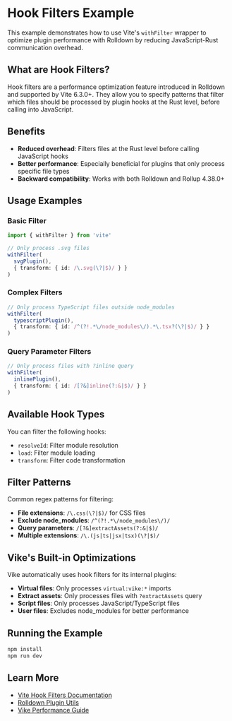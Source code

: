 # Hook Filters Example

This example demonstrates how to use Vite's `withFilter` wrapper to optimize plugin performance with Rolldown by reducing JavaScript-Rust communication overhead.

## What are Hook Filters?

Hook filters are a performance optimization feature introduced in Rolldown and supported by Vite 6.3.0+. They allow you to specify patterns that filter which files should be processed by plugin hooks at the Rust level, before calling into JavaScript.

## Benefits

- **Reduced overhead**: Filters files at the Rust level before calling JavaScript hooks
- **Better performance**: Especially beneficial for plugins that only process specific file types
- **Backward compatibility**: Works with both Rolldown and Rollup 4.38.0+

## Usage Examples

### Basic Filter

```typescript
import { withFilter } from 'vite'

// Only process .svg files
withFilter(
  svgPlugin(),
  { transform: { id: /\.svg(\?|$)/ } }
)
```

### Complex Filters

```typescript
// Only process TypeScript files outside node_modules
withFilter(
  typescriptPlugin(),
  { transform: { id: /^(?!.*\/node_modules\/).*\.tsx?(\?|$)/ } }
)
```

### Query Parameter Filters

```typescript
// Only process files with ?inline query
withFilter(
  inlinePlugin(),
  { transform: { id: /[?&]inline(?:&|$)/ } }
)
```

## Available Hook Types

You can filter the following hooks:

- `resolveId`: Filter module resolution
- `load`: Filter module loading
- `transform`: Filter code transformation

## Filter Patterns

Common regex patterns for filtering:

- **File extensions**: `/\.css(\?|$)/` for CSS files
- **Exclude node_modules**: `/^(?!.*\/node_modules\/)/` 
- **Query parameters**: `/[?&]extractAssets(?:&|$)/`
- **Multiple extensions**: `/\.(js|ts|jsx|tsx)(\?|$)/`

## Vike's Built-in Optimizations

Vike automatically uses hook filters for its internal plugins:

- **Virtual files**: Only processes `virtual:vike:*` imports
- **Extract assets**: Only processes files with `?extractAssets` query
- **Script files**: Only processes JavaScript/TypeScript files
- **User files**: Excludes node_modules for better performance

## Running the Example

```bash
npm install
npm run dev
```

## Learn More

- [Vite Hook Filters Documentation](https://vite.dev/guide/rolldown.html#hook-filter-feature)
- [Rolldown Plugin Utils](https://github.com/rolldown/rolldown/tree/main/packages/rolldown-plugin-utils)
- [Vike Performance Guide](https://vike.dev/performance)
